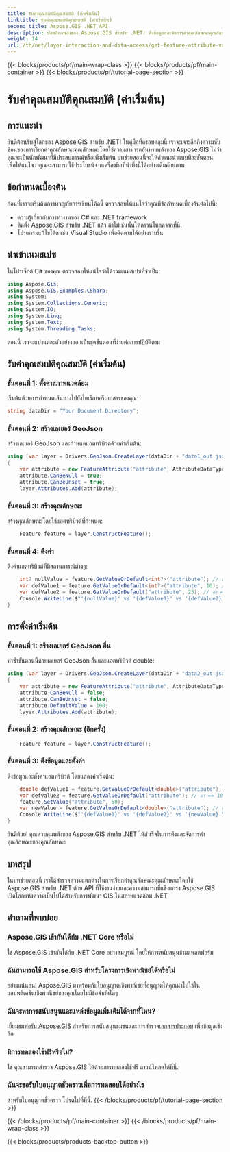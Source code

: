 ```yaml
---
title: รับค่าคุณสมบัติคุณสมบัติ (ค่าเริ่มต้น)
linktitle: รับค่าคุณสมบัติคุณสมบัติ (ค่าเริ่มต้น)
second_title: Aspose.GIS .NET API
description: ปลดล็อกพลังของ Aspose.GIS สำหรับ .NET! ดึงข้อมูลและจัดการค่าคุณลักษณะคุณลักษณะได้อย่างง่ายดายด้วยคำแนะนำทีละขั้นตอนนี้ ดาวน์โหลดรุ่นทดลองใช้ของคุณทันที!
weight: 14
url: /th/net/layer-interaction-and-data-access/get-feature-attribute-value-default/
---
```


{{< blocks/products/pf/main-wrap-class >}}
{{< blocks/products/pf/main-container >}}
{{< blocks/products/pf/tutorial-page-section >}}

# รับค่าคุณสมบัติคุณสมบัติ (ค่าเริ่มต้น)

## การแนะนำ
ยินดีต้อนรับสู่โลกของ Aspose.GIS สำหรับ .NET! ในคู่มือที่ครอบคลุมนี้ เราจะเจาะลึกถึงความซับซ้อนของการเรียกค่าคุณลักษณะคุณลักษณะโดยใช้ความสามารถอันทรงพลังของ Aspose.GIS ไม่ว่าคุณจะเป็นนักพัฒนาที่มีประสบการณ์หรือเพิ่งเริ่มต้น บทช่วยสอนนี้จะให้คำแนะนำแบบทีละขั้นตอน เพื่อให้แน่ใจว่าคุณจะสามารถใช้ประโยชน์จากเครื่องมือที่น่าทึ่งนี้ได้อย่างเต็มศักยภาพ
## ข้อกำหนดเบื้องต้น
ก่อนที่เราจะเริ่มต้นการผจญภัยการเขียนโค้ดนี้ ตรวจสอบให้แน่ใจว่าคุณมีข้อกำหนดเบื้องต้นต่อไปนี้:
- ความรู้เกี่ยวกับการทำงานของ C# และ .NET framework
-  ติดตั้ง Aspose.GIS สำหรับ .NET แล้ว ถ้าไม่เช่นนั้นให้ดาวน์โหลดจาก[ที่นี่](https://releases.aspose.com/gis/net/).
- โปรแกรมแก้ไขโค้ด เช่น Visual Studio เพื่อติดตามได้อย่างราบรื่น
## นำเข้าเนมสเปซ
ในโปรเจ็กต์ C# ของคุณ ตรวจสอบให้แน่ใจว่าได้รวมเนมสเปซที่จำเป็น:
```csharp
using Aspose.Gis;
using Aspose.GIS.Examples.CSharp;
using System;
using System.Collections.Generic;
using System.IO;
using System.Linq;
using System.Text;
using System.Threading.Tasks;
```
ตอนนี้ เราจะแบ่งแต่ละตัวอย่างออกเป็นชุดขั้นตอนที่ง่ายต่อการปฏิบัติตาม
## รับค่าคุณสมบัติคุณสมบัติ (ค่าเริ่มต้น)
### ขั้นตอนที่ 1: ตั้งค่าสภาพแวดล้อม
เริ่มต้นด้วยการกำหนดเส้นทางไปยังไดเร็กทอรีเอกสารของคุณ:
```csharp
string dataDir = "Your Document Directory";
```
### ขั้นตอนที่ 2: สร้างเลเยอร์ GeoJson
สร้างเลเยอร์ GeoJson และกำหนดแอตทริบิวต์ด้วยค่าเริ่มต้น:
```csharp
using (var layer = Drivers.GeoJson.CreateLayer(dataDir + "data1_out.json"))
{
    var attribute = new FeatureAttribute("attribute", AttributeDataType.Integer);
    attribute.CanBeNull = true;
    attribute.CanBeUnset = true;
    layer.Attributes.Add(attribute);
```
### ขั้นตอนที่ 3: สร้างคุณลักษณะ
สร้างคุณลักษณะโดยใช้แอตทริบิวต์ที่กำหนด:
```csharp
    Feature feature = layer.ConstructFeature();
```
### ขั้นตอนที่ 4: ดึงค่า
ดึงค่าแอตทริบิวต์ที่มีสถานการณ์ต่างๆ:
```csharp
    int? nullValue = feature.GetValueOrDefault<int?>("attribute"); // ค่า == เป็นโมฆะ
    var defValue1 = feature.GetValueOrDefault<int?>("attribute", 10); // ค่า == 10
    var defValue2 = feature.GetValueOrDefault("attribute", 25); // ค่า == 10
    Console.WriteLine($"'{nullValue}' vs '{defValue1}' vs '{defValue2}'");
}
```
## การตั้งค่าเริ่มต้น
### ขั้นตอนที่ 1: สร้างเลเยอร์ GeoJson อื่น
ทำซ้ำขั้นตอนนี้ด้วยเลเยอร์ GeoJson อื่นและแอตทริบิวต์ double:
```csharp
using (var layer = Drivers.GeoJson.CreateLayer(dataDir + "data2_out.json"))
{
    var attribute = new FeatureAttribute("attribute", AttributeDataType.Double);
    attribute.CanBeNull = false;
    attribute.CanBeUnset = false;
    attribute.DefaultValue = 100;
    layer.Attributes.Add(attribute);
```
### ขั้นตอนที่ 2: สร้างคุณลักษณะ (อีกครั้ง)
```csharp
    Feature feature = layer.ConstructFeature();
```
### ขั้นตอนที่ 3: ดึงข้อมูลและตั้งค่า
ดึงข้อมูลและตั้งค่าแอตทริบิวต์ โดยแสดงค่าเริ่มต้น:
```csharp
    double defValue1 = feature.GetValueOrDefault<double>("attribute"); // ค่า == 100
    var defValue2 = feature.GetValueOrDefault("attribute"); // ค่า == 100
    feature.SetValue("attribute", 50);
    var newValue = feature.GetValueOrDefault<double>("attribute"); // ค่า == 50
    Console.WriteLine($"'{defValue1}' vs '{defValue2}' vs '{newValue}'");
}
```
ยินดีด้วย! คุณควบคุมพลังของ Aspose.GIS สำหรับ .NET ได้สำเร็จในการดึงและจัดการค่าคุณลักษณะของคุณลักษณะ
## บทสรุป
ในบทช่วยสอนนี้ เราได้สำรวจความแตกต่างในการเรียกค่าคุณลักษณะคุณลักษณะโดยใช้ Aspose.GIS สำหรับ .NET ด้วย API ที่ใช้งานง่ายและความสามารถที่แข็งแกร่ง Aspose.GIS เปิดโลกแห่งความเป็นไปได้สำหรับการพัฒนา GIS ในสภาพแวดล้อม .NET
## คำถามที่พบบ่อย
### Aspose.GIS เข้ากันได้กับ .NET Core หรือไม่
ใช่ Aspose.GIS เข้ากันได้กับ .NET Core อย่างสมบูรณ์ โดยให้การสนับสนุนข้ามแพลตฟอร์ม
### ฉันสามารถใช้ Aspose.GIS สำหรับโครงการเชิงพาณิชย์ได้หรือไม่
อย่างแน่นอน! Aspose.GIS มาพร้อมกับใบอนุญาตเชิงพาณิชย์ที่อนุญาตให้คุณนำไปใช้ในแอปพลิเคชันเชิงพาณิชย์ของคุณโดยไม่มีข้อจำกัดใดๆ
### ฉันจะหาการสนับสนุนและแหล่งข้อมูลเพิ่มเติมได้จากที่ไหน?
 เยี่ยมชม[ฟอรัม Aspose.GIS](https://forum.aspose.com/c/gis/33) สำหรับการสนับสนุนชุมชนและการสำรวจ[เอกสารประกอบ](https://reference.aspose.com/gis/net/) เพื่อข้อมูลเชิงลึก
### มีการทดลองใช้ฟรีหรือไม่?
 ใช่ คุณสามารถสำรวจ Aspose.GIS ได้ด้วยการทดลองใช้ฟรี ดาวน์โหลดได้[ที่นี่](https://releases.aspose.com/).
### ฉันจะขอรับใบอนุญาตชั่วคราวเพื่อการทดสอบได้อย่างไร
 สำหรับใบอนุญาตชั่วคราว โปรดไปที่[ที่นี่](https://purchase.aspose.com/temporary-license/).
{{< /blocks/products/pf/tutorial-page-section >}}

{{< /blocks/products/pf/main-container >}}
{{< /blocks/products/pf/main-wrap-class >}}

{{< blocks/products/products-backtop-button >}}
